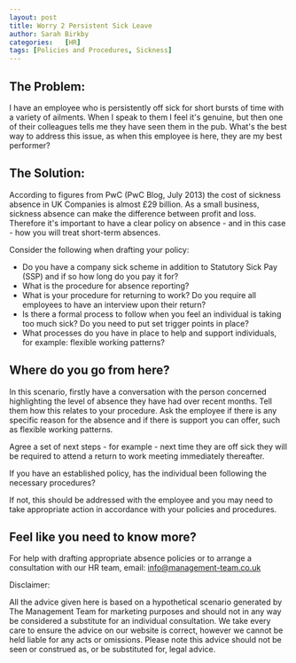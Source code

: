 ```yaml
---
layout: post
title: Worry 2 Persistent Sick Leave
author: Sarah Birkby
categories:   [HR]
tags: [Policies and Procedures, Sickness]
---
```


The Problem:
-----------

I have an employee who is persistently off sick for short bursts of time with a variety of ailments.  When I speak to them I feel it's genuine, but then one of their colleagues tells me they have seen them in the pub.  What's the best way to address this issue, as when this employee is here, they are my best performer?

The Solution:
------------

According to figures from PwC (PwC Blog, July 2013) the cost of sickness absence in UK Companies is almost £29 billion.  As a small business, sickness absence can make the difference between profit and loss. Therefore it's important to have a clear policy on absence - and in this case - how you will treat short-term absences.

Consider the following when drafting your policy:

* Do you have a company sick scheme in addition to Statutory Sick Pay (SSP) and if so how long do you pay it for?
* What is the procedure for absence reporting?
* What is your procedure for returning to work? Do you require all employees to have an interview upon their return?
* Is there a formal process to follow when you feel an individual is taking too much sick? Do you need to put set trigger points in place?
* What processes do you have in place to help and support individuals, for example: flexible working patterns?

Where do you go from here?
--------------------------

In this scenario, firstly have a conversation with the person concerned highlighting the level of absence they have had over recent months.  Tell them how this relates to your procedure. Ask the employee if there is any specific reason for the absence and if there is support you can offer, such as flexible working patterns.

Agree a set of next steps - for example - next time they are off sick they will be required to attend a return to work meeting immediately thereafter.

If you have an established policy, has the individual been following the necessary procedures?

If not, this should be addressed with the employee and you may need to take appropriate action in accordance with your policies and procedures.

Feel like you need to know more?
-------------------------------
For help with drafting appropriate absence policies or to arrange a consultation with our HR team, email: <info@management-team.co.uk>

Disclaimer:

All the advice given here is based on a hypothetical scenario generated by The Management Team for marketing purposes and should not in any way be considered a substitute for an individual consultation. We take every care to ensure the advice on our website is correct, however we cannot be held liable for any acts or omissions. Please note this advice should not be seen or construed as, or be substituted for, legal advice.
